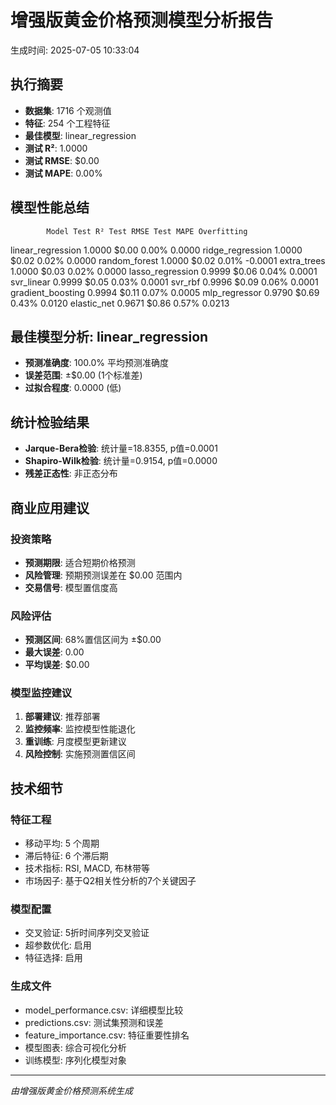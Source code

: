 # 增强版黄金价格预测模型分析报告
生成时间: 2025-07-05 10:33:04

## 执行摘要
- **数据集**: 1716 个观测值
- **特征**: 254 个工程特征
- **最佳模型**: linear_regression
- **测试 R²**: 1.0000
- **测试 RMSE**: $0.00
- **测试 MAPE**: 0.00%

## 模型性能总结

            Model Test R² Test RMSE Test MAPE Overfitting
linear_regression  1.0000     $0.00     0.00%      0.0000
 ridge_regression  1.0000     $0.02     0.02%      0.0000
    random_forest  1.0000     $0.02     0.01%     -0.0001
      extra_trees  1.0000     $0.03     0.02%      0.0000
 lasso_regression  0.9999     $0.06     0.04%      0.0001
       svr_linear  0.9999     $0.05     0.03%      0.0001
          svr_rbf  0.9996     $0.09     0.06%      0.0001
gradient_boosting  0.9994     $0.11     0.07%      0.0005
    mlp_regressor  0.9790     $0.69     0.43%      0.0120
      elastic_net  0.9671     $0.86     0.57%      0.0213

## 最佳模型分析: linear_regression
- **预测准确度**: 100.0% 平均预测准确度
- **误差范围**: ±$0.00 (1个标准差)
- **过拟合程度**: 0.0000 (低)

## 统计检验结果
- **Jarque-Bera检验**: 统计量=18.8355, p值=0.0001
- **Shapiro-Wilk检验**: 统计量=0.9154, p值=0.0000
- **残差正态性**: 非正态分布 

## 商业应用建议

### 投资策略
- **预测期限**: 适合短期价格预测
- **风险管理**: 预期预测误差在 $0.00 范围内
- **交易信号**: 模型置信度高

### 风险评估
- **预测区间**: 68%置信区间为 ±$0.00
- **最大误差**: 0.00
- **平均误差**: $0.00

### 模型监控建议
1. **部署建议**: 推荐部署
2. **监控频率**: 监控模型性能退化
3. **重训练**: 月度模型更新建议
4. **风险控制**: 实施预测置信区间

## 技术细节

### 特征工程
- 移动平均: 5 个周期
- 滞后特征: 6 个滞后期
- 技术指标: RSI, MACD, 布林带等
- 市场因子: 基于Q2相关性分析的7个关键因子

### 模型配置
- 交叉验证: 5折时间序列交叉验证
- 超参数优化: 启用
- 特征选择: 启用

### 生成文件
- model_performance.csv: 详细模型比较
- predictions.csv: 测试集预测和误差
- feature_importance.csv: 特征重要性排名
- 模型图表: 综合可视化分析
- 训练模型: 序列化模型对象

---
*由增强版黄金价格预测系统生成*
